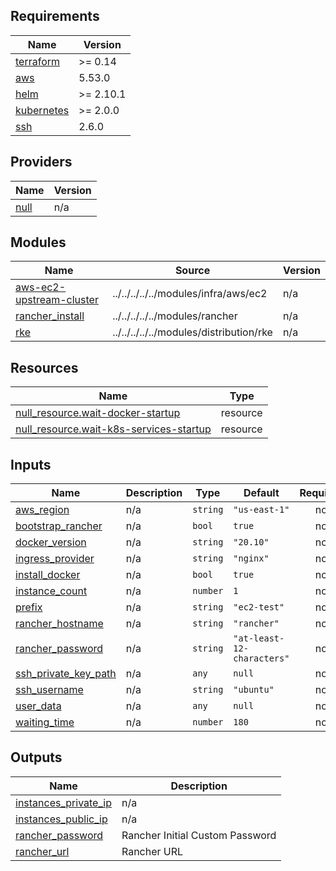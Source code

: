 ## Requirements

| Name | Version |
|------|---------|
| <a name="requirement_terraform"></a> [terraform](#requirement\_terraform) | >= 0.14 |
| <a name="requirement_aws"></a> [aws](#requirement\_aws) | 5.53.0 |
| <a name="requirement_helm"></a> [helm](#requirement\_helm) | >= 2.10.1 |
| <a name="requirement_kubernetes"></a> [kubernetes](#requirement\_kubernetes) | >= 2.0.0 |
| <a name="requirement_ssh"></a> [ssh](#requirement\_ssh) | 2.6.0 |

## Providers

| Name | Version |
|------|---------|
| <a name="provider_null"></a> [null](#provider\_null) | n/a |

## Modules

| Name | Source | Version |
|------|--------|---------|
| <a name="module_aws-ec2-upstream-cluster"></a> [aws-ec2-upstream-cluster](#module\_aws-ec2-upstream-cluster) | ../../../../../modules/infra/aws/ec2 | n/a |
| <a name="module_rancher_install"></a> [rancher\_install](#module\_rancher\_install) | ../../../../../modules/rancher | n/a |
| <a name="module_rke"></a> [rke](#module\_rke) | ../../../../../modules/distribution/rke | n/a |

## Resources

| Name | Type |
|------|------|
| [null_resource.wait-docker-startup](https://registry.terraform.io/providers/hashicorp/null/latest/docs/resources/resource) | resource |
| [null_resource.wait-k8s-services-startup](https://registry.terraform.io/providers/hashicorp/null/latest/docs/resources/resource) | resource |

## Inputs

| Name | Description | Type | Default | Required |
|------|-------------|------|---------|:--------:|
| <a name="input_aws_region"></a> [aws\_region](#input\_aws\_region) | n/a | `string` | `"us-east-1"` | no |
| <a name="input_bootstrap_rancher"></a> [bootstrap\_rancher](#input\_bootstrap\_rancher) | n/a | `bool` | `true` | no |
| <a name="input_docker_version"></a> [docker\_version](#input\_docker\_version) | n/a | `string` | `"20.10"` | no |
| <a name="input_ingress_provider"></a> [ingress\_provider](#input\_ingress\_provider) | n/a | `string` | `"nginx"` | no |
| <a name="input_install_docker"></a> [install\_docker](#input\_install\_docker) | n/a | `bool` | `true` | no |
| <a name="input_instance_count"></a> [instance\_count](#input\_instance\_count) | n/a | `number` | `1` | no |
| <a name="input_prefix"></a> [prefix](#input\_prefix) | n/a | `string` | `"ec2-test"` | no |
| <a name="input_rancher_hostname"></a> [rancher\_hostname](#input\_rancher\_hostname) | n/a | `string` | `"rancher"` | no |
| <a name="input_rancher_password"></a> [rancher\_password](#input\_rancher\_password) | n/a | `string` | `"at-least-12-characters"` | no |
| <a name="input_ssh_private_key_path"></a> [ssh\_private\_key\_path](#input\_ssh\_private\_key\_path) | n/a | `any` | `null` | no |
| <a name="input_ssh_username"></a> [ssh\_username](#input\_ssh\_username) | n/a | `string` | `"ubuntu"` | no |
| <a name="input_user_data"></a> [user\_data](#input\_user\_data) | n/a | `any` | `null` | no |
| <a name="input_waiting_time"></a> [waiting\_time](#input\_waiting\_time) | n/a | `number` | `180` | no |

## Outputs

| Name | Description |
|------|-------------|
| <a name="output_instances_private_ip"></a> [instances\_private\_ip](#output\_instances\_private\_ip) | n/a |
| <a name="output_instances_public_ip"></a> [instances\_public\_ip](#output\_instances\_public\_ip) | n/a |
| <a name="output_rancher_password"></a> [rancher\_password](#output\_rancher\_password) | Rancher Initial Custom Password |
| <a name="output_rancher_url"></a> [rancher\_url](#output\_rancher\_url) | Rancher URL |
